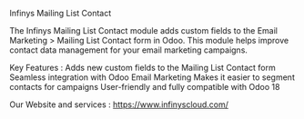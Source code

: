 Infinys Mailing List Contact

The Infinys Mailing List Contact module adds custom fields to the Email Marketing > Mailing List Contact form in Odoo. This module helps improve contact data management for your email marketing campaigns.

Key Features : 
 Adds new custom fields to the Mailing List Contact form Seamless integration with Odoo Email Marketing Makes it easier to segment contacts for campaigns User-friendly and fully compatible with Odoo 18


Our Website and services : https://www.infinyscloud.com/

